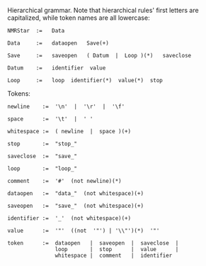 Hierarchical grammar.  Note that hierarchical rules' first letters are capitalized,
while token names are all lowercase:

    NMRStar  :=   Data 
        
    Data     :=   dataopen   Save(+)
        
    Save     :=   saveopen   ( Datum  |  Loop )(*)   saveclose
        
    Datum    :=   identifier  value
        
    Loop     :=   loop  identifier(*)  value(*)  stop


Tokens:

    newline    :=  '\n'  |  '\r'  |  '\f'
    
    space      :=  '\t'  |  ' '

    whitespace :=  ( newline  |  space )(+)

    stop       :=  "stop_"

    saveclose  :=  "save_"

    loop       :=  "loop_"

    comment    :=  '#'  (not newline)(*)

    dataopen   :=  "data_"  (not whitespace)(+)

    saveopen   :=  "save_"  (not whitespace)(+)

    identifier :=  '_'  (not whitespace)(+)

    value      :=  '"'  ((not  '"') | '\\"')(*)  '"'

    token      :=  dataopen   |  saveopen  |  saveclose  |  
                   loop       |  stop      |  value      |  
                   whitespace |  comment   |  identifier
